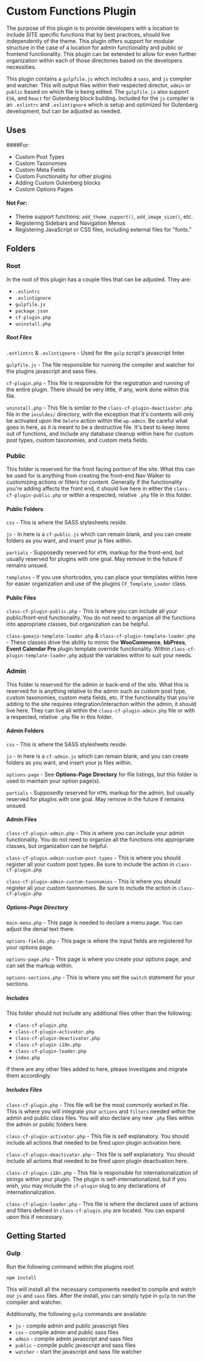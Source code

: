 # Custom Functions Plugin

The purpose of this plugin is to provide developers with a location to include SITE specific functions that by best practices, should live independently of the theme. This plugin offers support for modular structure in the case of a location for admin functionality and public or frontend functionality. This plugin can be extended to allow for even further organization within each of those directories based on the developers necessities.

This plugin contains a `gulpfile.js` which includes a `sass`, and `js` compiler and watcher. This will output files within their respected director, `admin` or `public` based on which file is being edited. The `gulpfile.js` also support `ES6`, and `React` for Gutenberg block building. Included for the `js` compiler is an `.eslintrc` and `.eslintignore` which is setup and optimized for Gutenberg development, but can be adjusted as needed.

## Uses
 
####For:

* Custom Post Types
* Custom Taxonomies
* Custom Meta Fields
* Custom Functionality for other plugins
* Adding Custom Gutenberg blocks
* Custom Options Pages

#### Not For:
* Theme support functions: `add_theme_support()`, `add_image_size()`, etc.
* Registering Sidebars and Navigation Menus
* Registering JavaScript or CSS files, including external files for "fonts."

## Folders

### Root
In the root of this plugin has a couple files that can be adjusted. They are:
* `.eslintrc`
* `.eslintignore`
* `gulpfile.js`
* `package.json`
* `cf-plugin.php`
* `uninstall.php`

##### Root Files
`.estlintrc` & `.eslintignore` - Used for the `gulp` script's javascript linter

`gulpfile.js` - The file responsible for running the compiler and watcher for the plugins javascript and sass files.

`cf-plugin.php` - This file is responsible for the registration and running of the entire plugin. There should be very little, if any, work done within this file.

`uninstall.php` - This file is similar to the `class-cf-plugin-deactivator.php` file in the `inculdes/` directory, with the exception that it's contents will only be activated upon the `Delete` action within the `wp-admin`. Be careful what goes in here, as it is meant to be a destructive file. It's best to keep items out of functions, and include any database cleanup within here for custom post types, custom taxonomies, and custom meta fields.

### Public
This folder is reserved for the front facing portion of the site. What this can be used for is anything from creating the front-end Nav Walker to customizing actions or filters for content. Generally if the functionality you're adding affects the front end, it should live here in either the `class-cf-plugin-public.php` or within a respected, relative `.php` file in this folder.

#### Public Folders

`css` - This is where the SASS stylesheets reside.

`js` - In here is a `cf-public.js` which can remain blank, and you can create folders as you want, and insert your js files within.

`partials` - Supposedly reserved for `HTML` markup for the front-end, but usually reserved for plugins with one goal. May remove in the future if remains unsued.

`templates` - If you use shortcodes, you can place your templates within here for easier organization and use of the plugins `CF_Template_Loader` class.

#### Public Files
`class-cf-plugin-public.php` - This is where you can include all your public/front-end functionality. You do not need to organize all the functions into appropriate classes, but organization can be helpful.

`class-gamajo-template-loader.php` & `class-cf-plugin-template-loader.php` - These classes drive the ability to mimic the **WooCommerce**, **bbPress**, **Event Calendar Pro** plugin template override functionality. Within `class-cf-plugin-template-loader.php` adjust the variables within to suit your needs.  

### Admin
This folder is reserved for the admin or back-end of the site. What this is reserved for is anything relative to the admin such as custom post type, custom taxonomies, custom meta fields, etc. If the functionality that you're adding to the site requires integration/interaction within the admin, it should live here. They can live all within the `class-cf-plugin-admin.php` file or with a respected, relative `.php` file in this folder.

#### Admin Folders
`css` - This is where the SASS stylesheets reside.

`js` - In here is a `cf-admin.js` which can remain blank, and you can create folders as you want, and insert your js files within.

`options-page` - See **Options-Page Directory** for file listings, but this folder is used to maintain your option page(s).

`partials` - Supposedly reserved for `HTML` markup for the admin, but usually reserved for plugins with one goal. May remove in the future if remains unsued.

#### Admin Files
`class-cf-plugin-admin.php` - This is where you can include your admin functionality. You do not need to organize all the functions into appropriate classes, but organization can be helpful.

`class-cf-plugin-admin-custom-post-types` - This is where you should register all your custom post types. Be sure to include the action in `class-cf-plugin.php`

`class-cf-plugin-admin-custom-taxonomies` - This is where you should register all your custom taxonomies. Be sure to include the action in `class-cf-plugin.php`

##### Options-Page Directory
`main-menu.php` - This page is needed to declare a menu page. You can adjust the denial text there.

`options-fields.php` - This page is where the input fields are registered for your options page.

`options-page.php` - This page is where you create your options page, and can set the markup within.

`options-sections.php` - This is where you set the `switch` statement for your sections.

##### Includes

This folder should not include any additional files other than the following:
* `class-cf-plugin.php`
* `class-cf-plugin-activator.php`
* `class-cf-plugin-deactivator.php`
* `class-cf-plugin-i18n.php`
* `class-cf-plugin-loader.php`
* `index.php`

If there are any other files added to here, please investigate and migrate them accordingly.

##### Includes Files

`class-cf-plugin.php` - This file will be the most commonly worked in file. This is where you will integrate your `actions` and `filters` needed within the admin and public class files. You will also declare any new `.php` files within the admin or public folders here.

`class-cf-plugin-activator.php` - This file is self explanatory. You should include all actions that needed to be fired upon plugin activation here.

`class-cf-plugin-deactivator.php` - This file is self explanatory. You should include all actions that needed to be fired upon plugin deactivation here.

`class-cf-plugin-i18n.php` - This file is responsible for internationalization of strings within your plugin. The plugin is self-internationalized, but if you wish, you may include the `cf-plugin` slug to any declarations of internationalization.

`class-cf-plugin-loader.php` - This file is where the declared uses of actions and filters defined in `class-cf-plugin.php` are located. You can expand upon this if necessary. 

## Getting Started

### Gulp
Run the following command within the plugins root

`npm install` 

This will install all the necessary components needed to compile and watch our `js` and `sass` files. After the install, you can simply type in `gulp` to run the compiler and watcher.

Additionally, the following `gulp` commands are available:
* `js`      - compile admin and public javascript files
* `css`     - compile admin and public sass files
* `admin`   - compile admin javascript and sass files
* `public`  - compile public javascript and sass files
* `watcher` - start the javascript and sass file watcher
